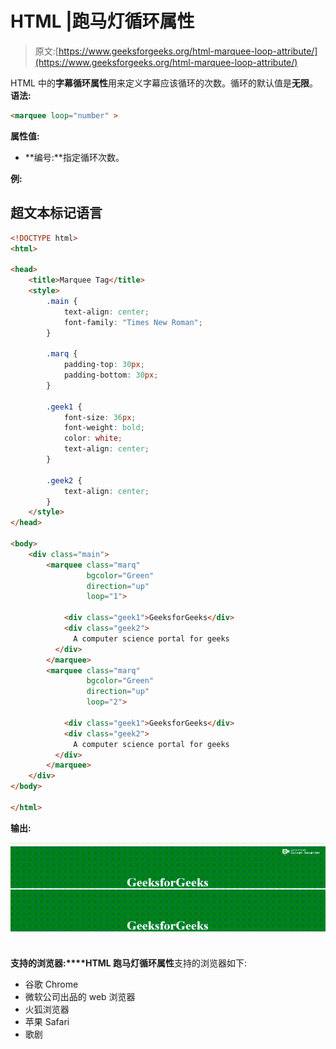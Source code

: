 # HTML |跑马灯循环属性

> 原文:[https://www.geeksforgeeks.org/html-marquee-loop-attribute/](https://www.geeksforgeeks.org/html-marquee-loop-attribute/)

HTML 中的**字幕循环属性**用来定义字幕应该循环的次数。循环的默认值是**无限**。
**语法:**

```html
<marquee loop="number" >
```

**属性值:**

*   **编号:**指定循环次数。

**例:**

## 超文本标记语言

```html
<!DOCTYPE html>
<html>

<head>
    <title>Marquee Tag</title>
    <style>
        .main {
            text-align: center;
            font-family: "Times New Roman";
        }

        .marq {
            padding-top: 30px;
            padding-bottom: 30px;
        }

        .geek1 {
            font-size: 36px;
            font-weight: bold;
            color: white;
            text-align: center;
        }

        .geek2 {
            text-align: center;
        }
    </style>
</head>

<body>
    <div class="main">
        <marquee class="marq"
                 bgcolor="Green"
                 direction="up"
                 loop="1">

            <div class="geek1">GeeksforGeeks</div>
            <div class="geek2">
              A computer science portal for geeks
          </div>
        </marquee>
        <marquee class="marq"
                 bgcolor="Green"
                 direction="up"
                 loop="2">

            <div class="geek1">GeeksforGeeks</div>
            <div class="geek2">
              A computer science portal for geeks
          </div>
        </marquee>
    </div>
</body>

</html>
```

**输出:**

![](img/3fd1ea1a97b37166a05a7cbad9f26b37.png)

**支持的浏览器:****HTML 跑马灯循环属性**支持的浏览器如下:

*   谷歌 Chrome
*   微软公司出品的 web 浏览器
*   火狐浏览器
*   苹果 Safari
*   歌剧